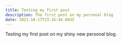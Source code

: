 ```yaml
---
title: Testing my first post
description: The first post on my personal blog
date: 2021-10-17T23:16:44.603Z
---
```

Testing my first post on my shiny new personal blog.
